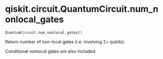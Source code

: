 # qiskit.circuit.QuantumCircuit.num\_nonlocal\_gates

`QuantumCircuit.num_nonlocal_gates()`

Return number of non-local gates (i.e. involving 2+ qubits).

Conditional nonlocal gates are also included.
